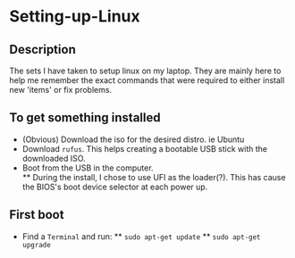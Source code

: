 # Setting-up-Linux
## Description
The sets I have taken to setup linux on my laptop.  They are mainly here to help me remember the exact commands that were required to either install new 'items' or fix problems.

## To get something installed
* (Obvious) Download the iso for the desired distro.  ie Ubuntu
* Download `rufus`.  This helps creating a bootable USB stick with the downloaded ISO.
* Boot from the USB in the computer.  
** During the install, I chose to use UFI as the loader(?).  This has cause the BIOS's boot device selector at each power up.  

## First boot
* Find a `Terminal` and run:
** `sudo apt-get update`
** `sudo apt-get upgrade`